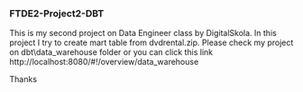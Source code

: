 ### FTDE2-Project2-DBT

This is my second project on Data Engineer class by DigitalSkola.
In this project I try to create mart table from dvdrental.zip. Please check my project on dbt\data_warehouse folder or you can click this link http://localhost:8080/#!/overview/data_warehouse

Thanks
